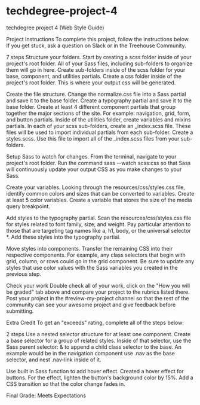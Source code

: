 # techdegree-project-4
 techdegree project 4 (Web Style Guide)


Project Instructions
To complete this project, follow the instructions below. If you get stuck, ask a question on Slack or in the Treehouse Community.

 7 steps
Structure your folders.
Start by creating a scss folder inside of your project's root folder. All of your Sass files, including sub-folders to organize them will go in here.
Create sub-folders inside of the scss folder for your base, component, and utilities partials.
Create a css folder inside of the project's root folder. This is where your output css will be generated.

Create the file structure.
Change the normalize.css file into a Sass partial and save it to the base folder.
Create a typography partial and save it to the base folder.
Create at least 4 different component partials that group together the major sections of the site. For example: navigation, grid, form, and button partials.
Inside of the utilities folder, create variables and mixins partials.
In each of your scss sub-folders, create an _index.scss file. These files will be used to import individual partials from each sub-folder.
Create a styles.scss. Use this file to import all of the _index.scss files from your sub-folders.

Setup Sass to watch for changes.
From the terminal, navigate to your project's root folder.
Run the command sass --watch scss:css so that Sass will continuously update your output CSS as you make changes to your Sass.

Create your variables.
Looking through the resources/css/styles.css file, identify common colors and sizes that can be converted to variables.
Create at least 5 color variables.
Create a variable that stores the size of the media query breakpoint.

Add styles to the typography partial.
Scan the resources/css/styles.css file for styles related to font family, size, and weight.
Pay particular attention to those that are targeting tag names like a, h1, body, or the universal selector *.
Add these styles into the typography partial.

Move styles into components.
Transfer the remaining CSS into their respective components. For example, any class selectors that begin with grid, column, or rows could go in the grid component.
Be sure to update any styles that use color values with the Sass variables you created in the previous step.

Check your work
Double check all of your work, click on the "How you will be graded" tab above and compare your project to the rubrics listed there. Post your project in the #review-my-project channel so that the rest of the community can see your awesome project and give feedback before submitting.

Extra Credit
To get an "exceeds" rating, complete all of the steps below:

 2 steps
Use a nested selector structure for at least one component.
Create a base selector for a group of related styles.
Inside of that selector, use the Sass parent selector: & to append a child class selector to the base. An example would be in the navigation component use .nav as the base selector, and nest .nav-link inside of it.

Use built in Sass function to add hover effect.
Created a hover effect for buttons.
For the effect, lighten the button's background color by 15%.
Add a CSS transition so that the color change fades in.

Final Grade: Meets Expectations
